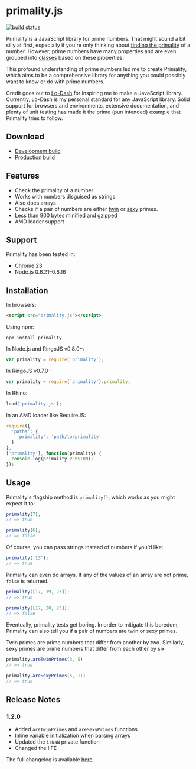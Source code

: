 # primality.js
[![build status](https://secure.travis-ci.org/KenanY/primality.png)](http://travis-ci.org/KenanY/primality)

Primality is a JavaScript library for prime numbers. That might sound a bit
silly at first, especially if you're only thinking about
[finding the primality](https://en.wikipedia.org/wiki/Primality_test) of a
number. However, prime numbers have many properties and are even grouped
into [classes](https://en.wikipedia.org/wiki/Template:Prime_number_classes)
based on these properties.

This profound understanding of prime numbers led me to create Primality, which
aims to be a comprehensive library for anything you could possibly want to know
or do with prime numbers.

Credit goes out to [Lo-Dash](http://lodash.com/) for inspiring me to make a
JavaScript library. Currently, Lo-Dash is my personal standard for any
JavaScript library. Solid support for browsers and environments, extensive
documentation, and plenty of unit testing has made it the prime (pun intended)
example that Primality tries to follow.

## Download

  * [Development build](https://raw.github.com/KenanY/primality/1.2.0/primality.js)
  * [Production build](https://raw.github.com/KenanY/primality/1.2.0/primality.min.js)

## Features

  - Check the primality of a number
  - Works with numbers disguised as strings
  - Also does arrays
  - Checks if a pair of numbers are either
  [twin](https://en.wikipedia.org/wiki/Twin_prime) or
  [sexy](https://en.wikipedia.org/wiki/Sexy_prime) primes.
  - Less than 900 bytes minified and gzipped
  - AMD loader support

## Support

Primality has been tested in:

  - Chrome 23
  - Node.js 0.6.21–0.8.16

## Installation

In browsers:

``` html
<script src="primality.js"></script>
```

Using npm:

```
npm install primality
```

In Node.js and RingoJS v0.8.0+:

``` javascript
var primality = require('primality');
```

In RingoJS v0.7.0-:

``` javascript
var primality = require('primality').primality;
```

In Rhino:

``` javascript
load('primality.js');
```

In an AMD loader like RequireJS:

``` javascript
require({
  'paths': {
    'primality': 'path/to/primality'
  }
},
['primality'], function(primality) {
  console.log(primality.VERSION);
});
```

## Usage

Primality's flagship method is `primality()`, which works as you might expect it
to:

``` javascript
primality(7);
// => true

primality(6);
// => false
```

Of course, you can pass strings instead of numbers if you'd like:

``` javascript
primality('13');
// => true
```

Primality can even do arrays. If any of the values of an array are not prime,
`false` is returned.

``` javascript
primality([17, 19, 23]);
// => true

primality([17, 20, 23]);
// => false
```

Eventually, primality tests get boring. In order to mitigate this boredom,
Primality can also tell you if a pair of numbers are twin or sexy primes.

Twin primes are prime numbers that differ from another by two. Similarly, sexy
primes are prime numbers that differ from each other by six

``` javascript
primality.areTwinPrimes(3, 5)
// => true

primality.areSexyPrimes(5, 11)
// => true
```

## Release Notes

### 1.2.0

  - Added `areTwinPrimes` and `areSexyPrimes` functions
  - Inline variable initialization when parsing arrays
  - Updated the `isNaN` private function
  - Changed the IIFE

The full changelog is available [here](https://github.com/KenanY/primality/wiki/Changelog).